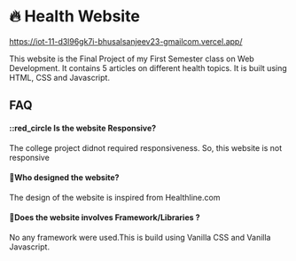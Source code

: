 
# :fire: Health Website

https://iot-11-d3l96gk7i-bhusalsanjeev23-gmailcom.vercel.app/

This website is the Final Project of my First Semester class on Web Development.
It contains 5 articles on different health topics.
It is built using HTML, CSS and Javascript.




## FAQ

#### ::red_circle Is the website Responsive?

The college project didnot required responsiveness. So, this website is not responsive 
#### :red_circle:Who designed the website?



The design of the website is inspired from Healthline.com

#### :red_circle:Does the website involves Framework/Libraries ?
No any framework were used.This is build using Vanilla CSS and Vanilla Javascript. 
